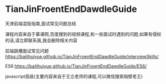 # TianJinFroentEndDawdleGuide
 天津前端混饭指南,面试常见问题总结

课程内容来自于慕课网,百度搜到的视频课程,和一些面试时遇到的问题,如果有侵权的话,请立即联系我,我会删除相关内容

前端跳槽面试常见问题
https://bailihuiyue.github.io/TianJinFroentEndDawdleGuide/interviewSkills/

ES6
https://bailihuiyue.github.io/TianJinFroentEndDawdleGuide/ES6/

javascript高级(主要内容来自于王立老师的课程,可以微信搜索隔壁老王)
